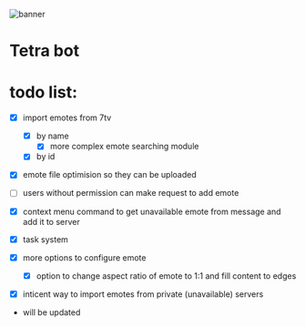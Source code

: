 ![banner](https://i.imgur.com/mjhd6j9.png)

# Tetra bot

# todo list:

- [x] import emotes from 7tv
  - [x] by name
    - [x] more complex emote searching module
  - [x] by id
- [x] emote file optimision so they can be uploaded
- [ ] users without permission can make request to add emote
- [x] context menu command to get unavailable emote from message and add it to server
- [x] task system
- [x] more options to configure emote

  - [x] option to change aspect ratio of emote to 1:1 and fill content to edges

- [x] inticent way to import emotes from private (unavailable) servers


- will be updated
